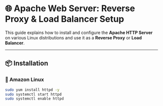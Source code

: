 # 🌐 Apache Web Server: Reverse Proxy & Load Balancer Setup

This guide explains how to install and configure the **Apache HTTP Server** on various Linux distributions and use it as a **Reverse Proxy** or **Load Balancer**.

---

## 📦 Installation

### 🔸 Amazon Linux

```bash
sudo yum install httpd -y
sudo systemctl start httpd
sudo systemctl enable httpd
